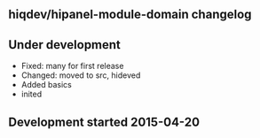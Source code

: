 hiqdev/hipanel-module-domain changelog
--------------------------------------

## Under development

- Fixed: many for first release
- Changed: moved to src, hideved
- Added basics
- inited

## Development started 2015-04-20

